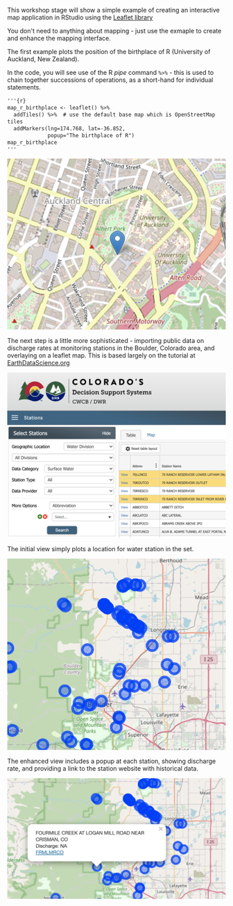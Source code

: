 
This workshop stage will show a simple example of creating an interactive map application in RStudio using the [Leaflet library](https://rstudio.github.io/leaflet/)

You don't need to anything about mapping - just use the exmaple to create and enhance the mapping interface.

The first example plots the position of the birthplace of R (University of Auckland, New Zealand).

In the code, you will see use of the R *pipe* command `%>%` - this is used to chain together successions of operations, as a short-hand for individual statements.

```
'''{r}
map_r_birthplace <- leaflet() %>%
  addTiles() %>%  # use the default base map which is OpenStreetMap tiles
  addMarkers(lng=174.768, lat=-36.852,
             popup="The birthplace of R")
map_r_birthplace
'''
```

![leaflet birthplace](/res/leaflet-birthplace.png)

The next step is a little more sophisticated - importing public data on discharge rates at monitoring stations in the Boulder, Colorado area, and overlaying on a leaflet map.
This is based largely on the tutorial at [EarthDataScience.org](https://www.earthdatascience.org/courses/earth-analytics/get-data-using-apis/leaflet-r/)

![colorado water](/res/leaflet-water-data.png)

The initial view simply plots a location for water station in the set.

![colorado-water-stations](/res/leaflet-water-stations.png)

The enhanced view includes a popup at each station, showing discharge rate, and providing a link to the station website with historical data.

![colorado-water-popups](/res/leaflet-water-popups.png)

